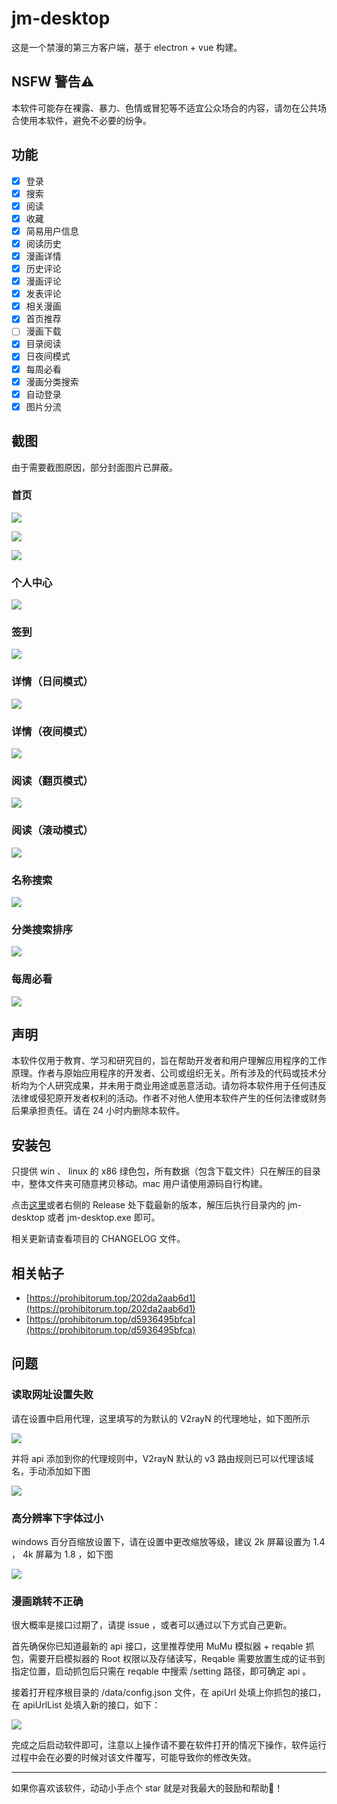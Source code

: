 # jm-desktop

这是一个禁漫的第三方客户端，基于 electron + vue 构建。

## NSFW 警告⚠

本软件可能存在裸露、暴力、色情或冒犯等不适宜公众场合的内容，请勿在公共场合使用本软件，避免不必要的纷争。

## 功能

- [x] 登录
- [x] 搜索
- [x] 阅读
- [x] 收藏
- [x] 简易用户信息
- [x] 阅读历史
- [x] 漫画详情
- [x] 历史评论
- [x] 漫画评论
- [x] 发表评论
- [x] 相关漫画
- [x] 首页推荐
- [ ] 漫画下载
- [x] 目录阅读
- [x] 日夜间模式
- [x] 每周必看
- [x] 漫画分类搜索
- [x] 自动登录
- [x] 图片分流

## 截图

由于需要截图原因，部分封面图片已屏蔽。

### 首页
![](./readme-assets/首页1.png)

![](./readme-assets/首页2.png)

![](./readme-assets/首页3.png)

### 个人中心

![](./readme-assets/个人中心.png)

### 签到

![](./readme-assets/签到页.png)

### 详情（日间模式）

![](./readme-assets/详情页（日间模式）.png)

### 详情（夜间模式）

![](./readme-assets/详情页（夜间模式）.png)

### 阅读（翻页模式）

![](./readme-assets/阅读（翻页模式）.png)

### 阅读（滚动模式）

![](./readme-assets/阅读（滚动模式）.png)

### 名称搜索

![](./readme-assets/搜索页.png)

### 分类搜索排序

![](./readme-assets/分类搜索.png)

### 每周必看

![](./readme-assets/每周必看.png)

## 声明

本软件仅用于教育、学习和研究目的，旨在帮助开发者和用户理解应用程序的工作原理。作者与原始应用程序的开发者、公司或组织无关。所有涉及的代码或技术分析均为个人研究成果，并未用于商业用途或恶意活动。请勿将本软件用于任何违反法律或侵犯原开发者权利的活动。作者不对他人使用本软件产生的任何法律或财务后果承担责任。请在 24 小时内删除本软件。

## 安装包

只提供 win 、 linux 的 x86 绿色包，所有数据（包含下载文件）只在解压的目录中，整体文件夹可随意拷贝移动。mac 用户请使用源码自行构建。

点击[这里](https://github.com/Dedicatus546/jm-desktop/releases)或者右侧的 Release 处下载最新的版本，解压后执行目录内的 jm-desktop 或者 jm-desktop.exe 即可。

相关更新请查看项目的 CHANGELOG 文件。

## 相关帖子

- [https://prohibitorum.top/202da2aab6d1](https://prohibitorum.top/202da2aab6d1)
- [https://prohibitorum.top/d5936495bfca](https://prohibitorum.top/d5936495bfca)

## 问题

### 读取网址设置失败

请在设置中启用代理，这里填写的为默认的 V2rayN 的代理地址，如下图所示

![](./readme-assets/启用代理.png)

并将 api 添加到你的代理规则中，V2rayN 默认的 v3 路由规则已可以代理该域名，手动添加如下图

![](./readme-assets/V2rayN添加代理.png)

### 高分辨率下字体过小

windows 百分百缩放设置下，请在设置中更改缩放等级，建议 2k 屏幕设置为 1.4 ， 4k 屏幕为 1.8 ，如下图

![](./readme-assets/设置缩放等级.png)

### 漫画跳转不正确

很大概率是接口过期了，请提 issue ，或者可以通过以下方式自己更新。

首先确保你已知道最新的 api 接口，这里推荐使用 MuMu 模拟器 + reqable 抓包，需要开启模拟器的 Root 权限以及存储读写，Reqable 需要放置生成的证书到指定位置，启动抓包后只需在 reqable 中搜索 /setting 路径，即可确定 api 。

接着打开程序根目录的 /data/config.json 文件，在 apiUrl 处填上你抓包的接口，在 apiUrlList 处填入新的接口，如下：

![](./readme-assets/更新api.png)

完成之后启动软件即可，注意以上操作请不要在软件打开的情况下操作，软件运行过程中会在必要的时候对该文件覆写，可能导致你的修改失效。

---

如果你喜欢该软件，动动小手点个 star 就是对我最大的鼓励和帮助🙇‍！
